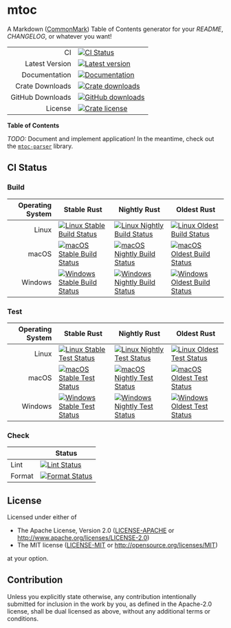 # mtoc

A Markdown ([CommonMark]) Table of Contents generator for your _README_,
_CHANGELOG_, or whatever you want!

|                  |                                                         |
| ---------------: | ------------------------------------------------------- |
|               CI | [![CI Status][badge-overall]][ci]                       |
|   Latest Version | [![Latest version][badge-version]][crate]               |
|    Documentation | [![Documentation][badge-docs]][docs]                    |
|  Crate Downloads | [![Crate downloads][badge-crate-dl]][crate]             |
| GitHub Downloads | [![GitHub downloads][badge-github-dl]][github-releases] |
|          License | [![Crate license][badge-license]][github]               |

**Table of Contents**

<!-- toc -->

_TODO:_ Document and implement application! In the meantime, check out the
[`mtoc-parser`](mtoc-parser/README.md) library.

## CI Status

### Build

| Operating System | Stable Rust                                                      | Nightly Rust                                                       | Oldest Rust                                                      |
| ---------------: | ---------------------------------------------------------------- | ------------------------------------------------------------------ | ---------------------------------------------------------------- |
|            Linux | [![Linux Stable Build Status][badge-stable_linux-build]][ci]     | [![Linux Nightly Build Status][badge-nightly_linux-build]][ci]     | [![Linux Oldest Build Status][badge-oldest_linux-build]][ci]     |
|            macOS | [![macOS Stable Build Status][badge-stable_macos-build]][ci]     | [![macOS Nightly Build Status][badge-nightly_macos-build]][ci]     | [![macOS Oldest Build Status][badge-oldest_macos-build]][ci]     |
|          Windows | [![Windows Stable Build Status][badge-stable_windows-build]][ci] | [![Windows Nightly Build Status][badge-nightly_windows-build]][ci] | [![Windows Oldest Build Status][badge-oldest_windows-build]][ci] |

### Test

| Operating System | Stable Rust                                                    | Nightly Rust                                                     | Oldest Rust                                                    |
| ---------------: | -------------------------------------------------------------- | ---------------------------------------------------------------- | -------------------------------------------------------------- |
|            Linux | [![Linux Stable Test Status][badge-stable_linux-test]][ci]     | [![Linux Nightly Test Status][badge-nightly_linux-test]][ci]     | [![Linux Oldest Test Status][badge-oldest_linux-test]][ci]     |
|            macOS | [![macOS Stable Test Status][badge-stable_macos-test]][ci]     | [![macOS Nightly Test Status][badge-nightly_macos-test]][ci]     | [![macOS Oldest Test Status][badge-oldest_macos-test]][ci]     |
|          Windows | [![Windows Stable Test Status][badge-stable_windows-test]][ci] | [![Windows Nightly Test Status][badge-nightly_windows-test]][ci] | [![Windows Oldest Test Status][badge-oldest_windows-test]][ci] |

### Check

|        | Status                                     |
| ------ | ------------------------------------------ |
| Lint   | [![Lint Status][badge-check-lint]][ci]     |
| Format | [![Format Status][badge-check-format]][ci] |

## License

Licensed under either of

- The Apache License, Version 2.0 ([LICENSE-APACHE][license-apachev2] or
  http://www.apache.org/licenses/LICENSE-2.0)
- The MIT license ([LICENSE-MIT][license-mit] or
  http://opensource.org/licenses/MIT)

at your option.

## Contribution

Unless you explicitly state otherwise, any contribution intentionally submitted
for inclusion in the work by you, as defined in the Apache-2.0 license, shall be
dual licensed as above, without any additional terms or conditions.

[badge-check-format]:
  https://api.cirrus-ci.com/github/fnichol/mtoc.svg?task=check&script=format
[badge-check-lint]:
  https://api.cirrus-ci.com/github/fnichol/mtoc.svg?task=check&script=lint
[badge-crate-dl]: https://img.shields.io/crates/d/mtoc.svg
[badge-docs]: https://docs.rs/mtoc/badge.svg
[badge-github-dl]:
  https://img.shields.io/github/downloads/fnichol/mtoc/total.svg
[badge-license]: https://img.shields.io/crates/l/mtoc.svg
[badge-nightly_linux-build]:
  https://api.cirrus-ci.com/github/fnichol/mtoc.svg?task=test_nightly_linux&script=build
[badge-nightly_linux-test]:
  https://api.cirrus-ci.com/github/fnichol/mtoc.svg?task=test_nightly_linux&script=test
[badge-nightly_macos-build]:
  https://api.cirrus-ci.com/github/fnichol/mtoc.svg?task=test_nightly_macos&script=build
[badge-nightly_macos-test]:
  https://api.cirrus-ci.com/github/fnichol/mtoc.svg?task=test_nightly_macos&script=test
[badge-nightly_windows-build]:
  https://api.cirrus-ci.com/github/fnichol/mtoc.svg?task=test_nightly_windows&script=build
[badge-nightly_windows-test]:
  https://api.cirrus-ci.com/github/fnichol/mtoc.svg?task=test_nightly_windows&script=test
[badge-oldest_linux-build]:
  https://api.cirrus-ci.com/github/fnichol/mtoc.svg?task=test_1.34.0_linux&script=build
[badge-oldest_linux-test]:
  https://api.cirrus-ci.com/github/fnichol/mtoc.svg?task=test_1.34.0_linux&script=test
[badge-oldest_macos-build]:
  https://api.cirrus-ci.com/github/fnichol/mtoc.svg?task=test_1.34.0_macos&script=build
[badge-oldest_macos-test]:
  https://api.cirrus-ci.com/github/fnichol/mtoc.svg?task=test_1.34.0_macos&script=test
[badge-oldest_windows-build]:
  https://api.cirrus-ci.com/github/fnichol/mtoc.svg?task=test_1.34.0_windows&script=build
[badge-oldest_windows-test]:
  https://api.cirrus-ci.com/github/fnichol/mtoc.svg?task=test_1.34.0_windows&script=test
[badge-overall]: https://api.cirrus-ci.com/github/fnichol/mtoc.svg
[badge-stable_linux-build]:
  https://api.cirrus-ci.com/github/fnichol/mtoc.svg?task=test_stable_linux&script=build
[badge-stable_linux-test]:
  https://api.cirrus-ci.com/github/fnichol/mtoc.svg?task=test_stable_linux&script=test
[badge-stable_macos-build]:
  https://api.cirrus-ci.com/github/fnichol/mtoc.svg?task=test_stable_macos&script=build
[badge-stable_macos-test]:
  https://api.cirrus-ci.com/github/fnichol/mtoc.svg?task=test_stable_macos&script=test
[badge-stable_windows-build]:
  https://api.cirrus-ci.com/github/fnichol/mtoc.svg?task=test_stable_windows&script=build
[badge-stable_windows-test]:
  https://api.cirrus-ci.com/github/fnichol/mtoc.svg?task=test_stable_windows&script=test
[badge-version]: https://img.shields.io/crates/v/mtoc.svg
[ci]: https://cirrus-ci.com/github/fnichol/mtoc
[commonmark]: https://commonmark.org/
[crate]: https://crates.io/crates/mtoc
[docs]: https://docs.rs/mtoc
[github-releases]: https://github.com/fnichol/mtoc/releases
[github]: https://github.com/fnichol/mtoc
[license-apachev2]: https://github.com/fnichol/mtoc/blob/master/LICENSE-APACHE
[license-mit]: https://github.com/fnichol/mtoc/blob/master/LICENSE-MIT
